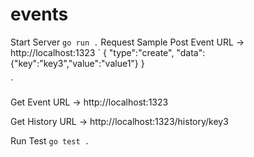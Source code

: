 # events

Start Server
`
go run .
`
Request Sample 
Post Event
URL -> http://localhost:1323
`
{
    "type":"create",
    "data":{"key":"key3","value":"value1"}
}

`

Get Event
URL -> http://localhost:1323


Get History
URL -> http://localhost:1323/history/key3


Run Test
`
go test .
`